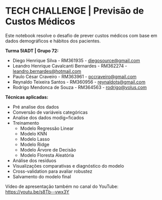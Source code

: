 # TECH CHALLENGE | Previsão de Custos Médicos
Este notebook resolve o desafio de prever custos médicos com base em dados demográficos e hábitos dos pacientes.

**Turma 5IADT | Grupo 72:**

- Diego Henrique Silva - RM361935 - diegosource@gmail.com
- Leandro Henrique Cavalcanti Bernardes - RM362274 - leandro.bernardes@hotmail.com
- Paulo César Craveiro - RM363961 - pccraveiro@gmail.com
- Reynaldo Teixeira Santos - RM360956 - reynaldots@gmail.com
- Rodrigo Mendonca de Souza - RM364563 - rodrigo@volus.com

**Técnicas aplicadas:**

- Pré analise dos dados
- Conversão de variáveis categóricas
- Analise dos dados modig=ficados
- Treinamento
    - Modelo Regressão Linear
    - Modelo KNN
    - Modelo Lasso
    - Modelo Ridge
    - Modelo Árvore de Decisão
    - Modelo Floresta Aleatória
- Análise dos resíduos
- Visualizações comparativas e diagnóstico do modelo
- Cross-validation para avaliar robustez
- Salvamento do modelo final

Vídeo de apresentação também no canal do YouTube: https://youtu.be/s8Tb--vwx3Y
